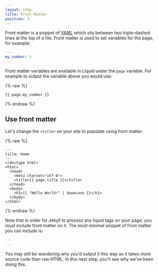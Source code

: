```yaml
---
layout: step
title: Front Matter
position: 3
---
```

Front matter is a snippet of [YAML](http://yaml.org/) which sits between two
triple-dashed lines at the top of a file. Front matter is used to set variables
for the page, for example:

```yaml
---
my_number: 5
---
```

Front matter variables are available in Liquid under the `page` variable. For
example to output the variable above you would use:

{% raw %}
```liquid
{{ page.my_number }}
```
{% endraw %}

## Use front matter

Let's change the `<title>` on your site to populate using front matter:

{% raw %}
```liquid
---
title: Home
---
<!doctype html>
<html>
  <head>
    <meta charset="utf-8">
    <title>{{ page.title }}</title>
  </head>
  <body>
    <h1>{{ "Hello World!" | downcase }}</h1>
  </body>
</html>
```
{% endraw %}


Note that in order for Jekyll to process any liquid tags on your page,
you _must_ include front matter on it. The most minimal snippet of front matter
you can include is:

```yaml
---
---
```

You may still be wondering why you'd output it this way as it takes
more source code than raw HTML. In this next step, you'll see why we've
been doing this.

